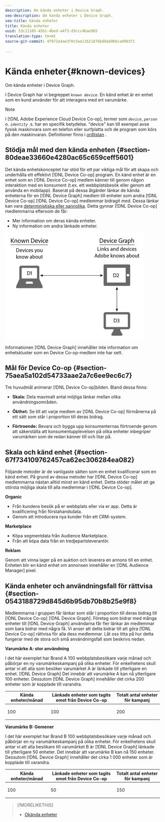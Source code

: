 ```yaml
---
description: Om kända enheter i Device Graph.
seo-description: Om kända enheter i Device Graph.
seo-title: Kända enheter
title: Kända enheter
uuid: 53c21105-45b1-4bed-a473-d3ccc4bae965
translation-type: tm+mt
source-git-commit: 4f972a4ae3f0c5ee11b21876bd8a6966cad90371

---
```



# Kända enheter{#known-devices}

Om kända enheter i Device Graph.

I Device Graph har vi begreppet *`known device`*. En känd enhet är en enhet som en kund använder för att interagera med ert varumärke.

>[!NOTE]
>
>I [!DNL Adobe Experience Cloud Device Co-op], termer som *`device`*, *`person`* o. *`identity`* .s. har en specifik betydelse. &quot;device&quot; kan till exempel avse fysisk maskinvara som en telefon eller surfplatta och de program som körs på den maskinvaran. Definitioner finns i [ordlistan](../glossary.md#glossgroup-0f47d7fbd76c4759801f565f341a386c) .

## Stödja mål med den kända enheten {#section-80deae33660e4280ac65c659ceff5601}

Det kända enhetskonceptet har stöd för ett par viktiga mål för att skapa och underhålla ett effektivt [!DNL Device Co-op] program. En känd enhet är en enhet som en [!DNL Device Co-op] medlem känner till genom någon interaktion med en konsument (t.ex. ett webbplatsbesök eller genom att använda en mobilapp). Baserat på dessa åtgärder länkar de kända enheterna för en [!DNL Device Graph] medlem till enheter som andra [!DNL Device Co-op] [!DNL Device Co-op] medlemmar bidragit med. Dessa länkar kan vara [deterministiska eller sannolika](../processes/links.md#concept-58bb7ab25f904f5f98d645e35205c931). Detta gynnar [!DNL Device Co-op] medlemmarna eftersom de får:

* Mer information om deras kända enheter.
* Ny information om andra länkade enheter.

![](assets/known-device.png)

Informationen [!DNL Device Graph] innehåller inte information om enhetskluster som en Device Co-op-medlem inte har sett.

## Mål för Device Co-op {#section-75aea5a102d54733aae2a7c6ee9ec6c7}

Tre huvudmål animerar [!DNL Device Co-op]bilden. Bland dessa finns:

* **Skala:** Dela maximalt antal möjliga länkar mellan olika användningsområden.
* **Ökthet:** Se till att varje medlem av [!DNL Device Co-op] förmånerna på ett sätt som står i proportion till deras bidrag.

* **Förtroende:** Bevara och bygga upp konsumenternas förtroende genom att säkerställa att konsumentupplevelsen på olika enheter inbegriper varumärken som de redan känner till och litar på.

## Skala och känd enhet {#section-67f734109762457ca62ec306284ea082}

Följande metoder är de vanligaste sätten som en enhet kvalificerar som en känd enhet. På grund av dessa metoder har [!DNL Device Co-op] medlemmarna nästan alltid minst en känd enhet. Detta stöder målet att ge största möjliga skala till alla medlemmar i [!DNL Device Co-op].

**Organic**

* Från kundens besök på er webbplats eller via er app. Detta är kvalificering från förstahandsdata.
* Genom att introducera nya kunder från ett CRM-system.

**Marketplace**

* Köpa segmentdata från Audience Marketplace.
* Från att köpa data från en tredjepartsleverantör.

**Reklam**

Genom att vinna lager på en auktion och leverera en annons till en enhet. Enheten blir en känd enhet om annonsen innehåller en [!DNL Audience Manager] pixel.

## Kända enheter och användningsfall för rättvisa {#section-0543188729d845d6b95db70b8b25e9f8}

Medlemmarna i gruppen får länkar som står i proportion till deras bidrag till [!DNL Device Co-op] [!DNL Device Graph]. Företag som bidrar med många enheter till [!DNL Device Graph] användarna får fler länkar än medlemmar som bara bidrar med några få. Vi anser att detta bidrar till att göra [!DNL Device Co-op] rättvisa för alla dess medlemmar. Låt oss titta på hur detta fungerar med de stora och små användningsfall som beskrivs nedan.

**Varumärke A: stor användning**

I det här exemplet har Brand A 100 webbplatsbesökare varje månad och påbörjar en ny varumärkeskampanj på olika enheter. För enkelhetens skull antar vi att alla som besöker varumärket A är länkade till ytterligare en enhet. [!DNL Device Graph] Det innebär att varumärke A kan nå ytterligare 100 enheter. Dessutom [!DNL Device Graph] innehåller det cirka 200 enheter som är kopplade till varandra.

<table id="table_78C38DC522F94BC38C1DB73740C058AC"> 
 <thead> 
  <tr> 
   <th colname="col1" class="entry"> Kända enheter/månad </th> 
   <th colname="col2" class="entry"> Länkade enheter som tagits emot från Device Co-op </th> 
   <th colname="col3" class="entry"> Totalt antal enheter för kampanj </th> 
  </tr>
 </thead>
 <tbody> 
  <tr> 
   <td colname="col1"> <p>100 </p> </td> 
   <td colname="col2"> <p>100 </p> </td> 
   <td colname="col3"> <p>200 </p> </td> 
  </tr> 
 </tbody> 
</table>

**Varumärke B: Gemener**

I det här exemplet har Brand B 100 webbplatsbesökare varje månad och påbörjar en ny varumärkeskampanj på olika enheter. För enkelhetens skull antar vi att alla besökare till varumärket B är [!DNL Device Graph] länkade till ytterligare 50 enheter. Det innebär att varumärke B kan nå 150 enheter. Dessutom [!DNL Device Graph] innehåller det cirka 1 000 enheter som är kopplade till varandra.

<table id="table_A6C9CCF9C6564A89BA7060E075A8E73C"> 
 <thead> 
  <tr> 
   <th colname="col1" class="entry"> Kända enheter/månad </th> 
   <th colname="col2" class="entry"> Länkade enheter som tagits emot från Device Co-op </th> 
   <th colname="col3" class="entry"> Totalt antal enheter för kampanj </th> 
  </tr>
 </thead>
 <tbody> 
  <tr> 
   <td colname="col1"> <p>100 </p> </td> 
   <td colname="col2"> <p>50 </p> </td> 
   <td colname="col3"> <p>150 </p> </td> 
  </tr> 
 </tbody> 
</table>

>[!MORELIKETHIS]
>
>* [Okända enheter](../processes/unknown-device.md#concept-95090d341cdc4c22ba4319d79d8f6e40)

